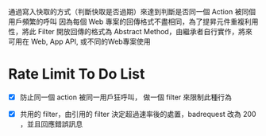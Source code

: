通過寫入快取的方式（判斷快取是否過期）來達到判斷是否同一個 Action 被同個用戶頻繁的呼叫
因為每個 Web 專案的回傳格式不盡相同，為了提昇元件重複利用性，將此 Filter 開放回傳的格式為 Abstract Method，由繼承者自行實作，將來可用在 Web, App API, 或不同的Web專案使用
# Rate Limit To Do List
- [x] 防止同一個 action 被同一用戶狂呼叫， 做一個 filter 來限制此種行為
- [x] 共用的 filter，由引用的 filter 決定超過速率後的處置，badrequest 改為 200 ，並且回應錯誤訊息

